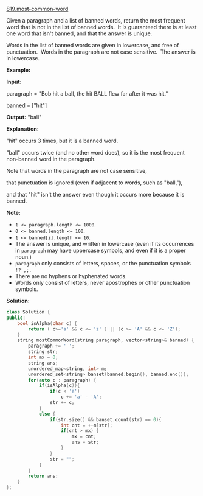 [819.most-common-word](https://leetcode.com/problems/most-common-word/)  

Given a paragraph and a list of banned words, return the most frequent word that is not in the list of banned words.  It is guaranteed there is at least one word that isn't banned, and that the answer is unique.

Words in the list of banned words are given in lowercase, and free of punctuation.  Words in the paragraph are not case sensitive.  The answer is in lowercase.

**Example:**

  
**Input:** 
  
paragraph = "Bob hit a ball, the hit BALL flew far after it was hit."
  
banned = \["hit"\]
  
**Output:** "ball"
  
**Explanation:** 
  
"hit" occurs 3 times, but it is a banned word.
  
"ball" occurs twice (and no other word does), so it is the most frequent non-banned word in the paragraph. 
  
Note that words in the paragraph are not case sensitive,
  
that punctuation is ignored (even if adjacent to words, such as "ball,"), 
  
and that "hit" isn't the answer even though it occurs more because it is banned.
  

**Note:**

*   `1 <= paragraph.length <= 1000`.
*   `0 <= banned.length <= 100`.
*   `1 <= banned[i].length <= 10`.
*   The answer is unique, and written in lowercase (even if its occurrences in `paragraph` may have uppercase symbols, and even if it is a proper noun.)
*   `paragraph` only consists of letters, spaces, or the punctuation symbols `!?',;.`
*   There are no hyphens or hyphenated words.
*   Words only consist of letters, never apostrophes or other punctuation symbols.  



**Solution:**  

```cpp
class Solution {
public:
    bool isAlpha(char c) {
        return ( c>='a' && c <= 'z' ) || (c >= 'A' && c <= 'Z');
    }
    string mostCommonWord(string paragraph, vector<string>& banned) {
        paragraph += ' ';
        string str;
        int mx = 0;
        string ans;
        unordered_map<string, int> m;
        unordered_set<string> banset(banned.begin(), banned.end());
        for(auto c : paragraph) {
            if(isAlpha(c)){
                if(c < 'a')
                    c += 'a' - 'A';
                str += c;
            }
            else {
                if(str.size() && banset.count(str) == 0){
                    int cnt = ++m[str];
                    if(cnt > mx) {
                        mx = cnt;
                        ans = str;
                    }
                }
                str = "";
            }
        }
        return ans;
    }
};
```
      